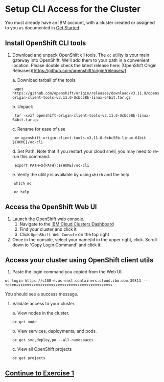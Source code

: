 # Setup CLI Access for the Cluster

You must already have an IBM account, with a cluster created or assigned to you as documented in [Get Started](../../GETSTARTED.md).

## Install OpenShift CLI tools

1. Download and unpack OpenShift cli tools. The `oc` utility is your main gateway into OpenShift. We'll add them to your path in a convenient location. Please double check the latest release here: (OpenShift Origin Releases)[https://github.com/openshift/origin/releases/]

   a. Download tarball of the tools

   ```text
    wget https://github.com/openshift/origin/releases/download/v3.11.0/openshift-origin-client-tools-v3.11.0-0cbc58b-linux-64bit.tar.gz
   ```

   b. Unpack

   ```text
    tar -xvzf openshift-origin-client-tools-v3.11.0-0cbc58b-linux-64bit.tar.gz
   ```

   c. Rename for ease of use

   ```text
    mv openshift-origin-client-tools-v3.11.0-0cbc58b-linux-64bit ${HOME}/oc-cli
   ```

   d. Set Path. Note that if you restart your cloud shell, you may need to re-run this command.

   ```text
    export PATH=${PATH}:${HOME}/oc-cli
   ```

   e. Verify the utility is available by using `which` and the help

```text
    which oc
```

```text
    oc help
```

## Access the OpenShift Web UI

1. Launch the OpenShift web console.
   1. Navigate to the [IBM Cloud Clusters Dashboard](https://cloud.ibm.com/kubernetes/clusters)
   2. Find your cluster and click it
   3. Click `OpenShift Web Console` on the top right
2. Once in the console, select your name/id in the upper right, click. Scroll down to 'Copy Login Command' and click it.

## Access your cluster using OpenShift client utils

1. Paste the login command you copied from the Web UI.

```text
oc login https://c100-e.us-east.containers.cloud.ibm.com:39813 --token=xxxxxxxxxxxxxxxxxxxxxxxxxxxxxxxxxxxxxxxxxxx
```

You should see a success message.

1. Validate access to your cluster.

   a. View nodes in the cluster.

   ```text
   oc get node
   ```

   b. View services, deployments, and pods.

   ```text
   oc get svc,deploy,po --all-namespaces
   ```

   c. View all OpenShift projects

   ```text
   oc get projects
   ```

## [Continue to Exercise 1](exercise-1/README.md)
